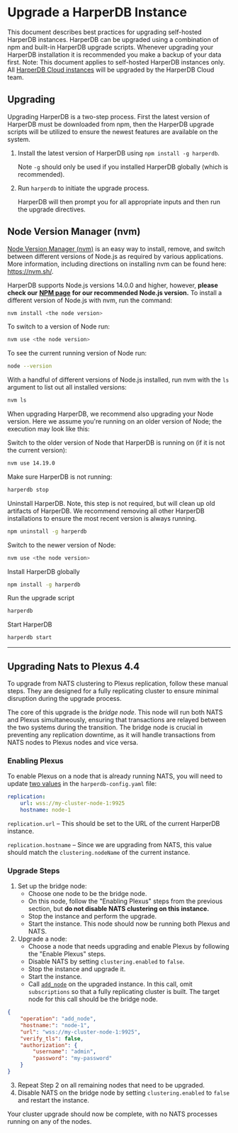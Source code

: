# Upgrade a HarperDB Instance

This document describes best practices for upgrading self-hosted HarperDB instances. HarperDB can be upgraded using a combination of npm and built-in HarperDB upgrade scripts. Whenever upgrading your HarperDB installation it is recommended you make a backup of your data first. Note: This document applies to self-hosted HarperDB instances only. All [HarperDB Cloud instances](./harperdb-cloud/) will be upgraded by the HarperDB Cloud team.

## Upgrading

Upgrading HarperDB is a two-step process. First the latest version of HarperDB must be downloaded from npm, then the HarperDB upgrade scripts will be utilized to ensure the newest features are available on the system.

1.  Install the latest version of HarperDB using `npm install -g harperdb`.

    Note `-g` should only be used if you installed HarperDB globally (which is recommended).
2.  Run `harperdb` to initiate the upgrade process.

    HarperDB will then prompt you for all appropriate inputs and then run the upgrade directives.

## Node Version Manager (nvm)

[Node Version Manager (nvm)](http://nvm.sh/) is an easy way to install, remove, and switch between different versions of Node.js as required by various applications. More information, including directions on installing nvm can be found here: https://nvm.sh/.

HarperDB supports Node.js versions 14.0.0 and higher, however, **please check our** [**NPM page**](https://www.npmjs.com/package/harperdb) **for our recommended Node.js version.** To install a different version of Node.js with nvm, run the command:

```bash
nvm install <the node version>
```

To switch to a version of Node run:

```bash
nvm use <the node version>
```

To see the current running version of Node run:

```bash
node --version
```

With a handful of different versions of Node.js installed, run nvm with the `ls` argument to list out all installed versions:

```bash
nvm ls
```

When upgrading HarperDB, we recommend also upgrading your Node version. Here we assume you're running on an older version of Node; the execution may look like this:

Switch to the older version of Node that HarperDB is running on (if it is not the current version):

```bash
nvm use 14.19.0
```

Make sure HarperDB is not running:

```bash
harperdb stop
```

Uninstall HarperDB. Note, this step is not required, but will clean up old artifacts of HarperDB. We recommend removing all other HarperDB installations to ensure the most recent version is always running.

```bash
npm uninstall -g harperdb
```

Switch to the newer version of Node:

```bash
nvm use <the node version>
```

Install HarperDB globally

```bash
npm install -g harperdb
```

Run the upgrade script

```bash
harperdb
```

Start HarperDB

```bash
harperdb start
```

---

## Upgrading Nats to Plexus 4.4

To upgrade from NATS clustering to Plexus replication, follow these manual steps. They are designed for a fully replicating cluster to ensure minimal disruption during the upgrade process.

The core of this upgrade is the _bridge node_. This node will run both NATS and Plexus simultaneously, ensuring that transactions are relayed between the two systems during the transition. The bridge node is crucial in preventing any replication downtime, as it will handle transactions from NATS nodes to Plexus nodes and vice versa.

### Enabling Plexus

To enable Plexus on a node that is already running NATS, you will need to update [two values](./configuration.md) in the `harperdb-config.yaml` file:

```yaml
replication:
    url: wss://my-cluster-node-1:9925
    hostname: node-1
```

`replication.url` – This should be set to the URL of the current HarperDB instance.

`replication.hostname` – Since we are upgrading from NATS, this value should match the `clustering.nodeName` of the current instance.

### Upgrade Steps

1. Set up the bridge node:
    - Choose one node to be the bridge node.
    - On this node, follow the "Enabling Plexus" steps from the previous section, but __do not disable NATS clustering on this instance.__
    - Stop the instance and perform the upgrade.
    - Start the instance. This node should now be running both Plexus and NATS.
2. Upgrade a node:
    - Choose a node that needs upgrading and enable Plexus by following the "Enable Plexus" steps.
    - Disable NATS by setting `clustering.enabled` to `false`.
    - Stop the instance and upgrade it.
    - Start the instance.
    - Call [`add_node`](../developers/operations-api/clustering.md#add-node) on the upgraded instance. In this call, omit `subscriptions` so that a fully replicating cluster is built. The target node for this call should be the bridge node.
```json
{
    "operation": "add_node",
    "hostname:": "node-1",
    "url": "wss://my-cluster-node-1:9925",
    "verify_tls": false,
    "authorization": {
        "username": "admin",
        "password": "my-password"
    }
}
```
3. Repeat Step 2 on all remaining nodes that need to be upgraded.
4. Disable NATS on the bridge node by setting `clustering.enabled` to `false` and restart the instance.
   
Your cluster upgrade should now be complete, with no NATS processes running on any of the nodes.